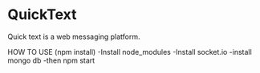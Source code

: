 # QuickText
Quick text is a web messaging platform.

HOW TO USE (npm install)
-Install node_modules
-Install socket.io
-install mongo db
-then npm start
